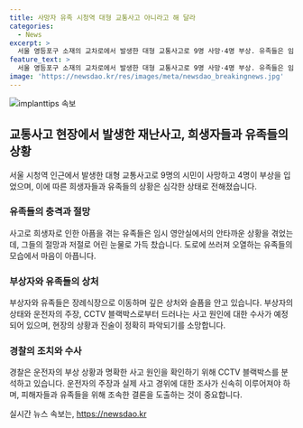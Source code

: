 ```yaml
---
title: 사망자 유족 시청역 대형 교통사고 아니라고 해 달라
categories:
  - News
excerpt: >
  서울 영등포구 소재의 교차로에서 발생한 대형 교통사고로 9명 사망·4명 부상. 유족들은 임시영안실로 모이고, 병원에서 눈물을 흘리며 장례식장으로 이동. 사고차량 운전자는 급발진을 주장하고 있지만 음주운전 혐의는 없는 것으로 파악됨. 경찰은 CCTV 블랙박스 영상을 분석해 사고 원인을 조사할 예정.
feature_text: >
  서울 영등포구 소재의 교차로에서 발생한 대형 교통사고로 9명 사망·4명 부상. 유족들은 임시영안실로 모이고, 병원에서 눈물을 흘리며 장례식장으로 이동. 사고차량 운전자는 급발진을 주장하고 있지만 음주운전 혐의는 없는 것으로 파악됨. 경찰은 CCTV 블랙박스 영상을 분석해 사고 원인을 조사할 예정.
image: 'https://newsdao.kr/res/images/meta/newsdao_breakingnews.jpg'
---
```


<p><img src="https://newsdao.kr/res/images/meta/newsdao_breakingnews.jpg" alt="implanttips 속보" /></p>

<h2 data-ke-size="size26">교통사고 현장에서 발생한 재난사고, 희생자들과 유족들의 상황</h2>

<p data-ke-size="size16">서울 시청역 인근에서 발생한 대형 교통사고로 9명의 시민이 사망하고 4명이 부상을 입었으며, 이에 따른 희생자들과 유족들의 상황은 심각한 상태로 전해졌습니다.</p>

<h3 data-ke-size="size24">유족들의 충격과 절망</h3>

<p data-ke-size="size16">사고로 희생자로 인한 아픔을 겪는 유족들은 임시 영안실에서의 안타까운 상황을 겪었는데, 그들의 절망과 저절로 어린 눈물로 가득 찼습니다. 도로에 쓰러져 오열하는 유족들의 모습에서 마음이 아픕니다.</p>

<h3 data-ke-size="size24">부상자와 유족들의 상처</h3>

<p data-ke-size="size16">부상자와 유족들은 장례식장으로 이동하며 깊은 상처와 슬픔을 안고 있습니다. 부상자의 상태와 운전자의 주장, CCTV 블랙박스로부터 드러나는 사고 원인에 대한 수사가 예정되어 있으며, 현장의 상황과 진술이 정확히 파악되기를 소망합니다.</p>

<h3 data-ke-size="size24">경찰의 조치와 수사</h3>

<p data-ke-size="size16">경찰은 운전자의 부상 상황과 명확한 사고 원인을 확인하기 위해 CCTV 블랙박스를 분석하고 있습니다. 운전자의 주장과 실제 사고 경위에 대한 조사가 신속히 이루어져야 하며, 피해자들과 유족들을 위해 조속한 결론을 도출하는 것이 중요합니다.</p>
실시간 뉴스 속보는, <a href="https://newsdao.kr" rel="dofollow">https://newsdao.kr</a>


